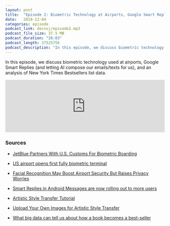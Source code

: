 ```yaml
---
layout: post
title:  "Episode 2: Biometric Technology at Airports, Google Smart Replies, Bestselling Books"
date:   2018-12-04
categories: episode
podcast_link: decnsj/episode2.mp3
podcast_file_size: 37.5 MB
podcast_duration: "26:03"
podcast_length: 37525756
podcast_description: "In this episode, we discuss biometric technology used at airports, Google Smart Replies (and letting AI compose our emails/texts for us), and an analysis of New York Times Bestsellers list data."
---
```


In this episode, we discuss biometric technology used at airports, Google Smart Replies (and letting AI compose our emails/texts for us), and an analysis of New York Times Bestsellers list data.

<iframe width="100%" height="166" scrolling="no" frameborder="no" allow="autoplay" src="https://w.soundcloud.com/player/?url=https%3A//api.soundcloud.com/tracks/537519510&color=%2327a79c&auto_play=false&hide_related=false&show_comments=true&show_user=true&show_reposts=false&show_teaser=true"></iframe>

### Sources

* [JetBlue Partners With U.S. Customs For Biometric Boarding](https://www.mediapost.com/publications/article/328124/jetblue-partners-with-us-customs-for-biometric-b.html)

* [US airport opens first fully biometric terminal](https://www.cnn.com/travel/article/atlanta-airport-first-us-biometric-terminal-facial-recognition/index.html)

* [Facial Recognition May Boost Airport Security But Raises Privacy Worries](https://www.npr.org/sections/alltechconsidered/2017/06/26/534131967/facial-recognition-may-boost-airport-security-but-raises-privacy-worries)

* [Smart Replies in Android Messages are now rolling out to more users](https://www.androidpolice.com/2018/06/05/smart-replies-android-messages-now-rolling-users/)

* [Artistic Style Transfer Tutorial](https://towardsdatascience.com/artistic-style-transfer-b7566a216431)

* [Upload Your Own Images for Artistic Style Transfer](https://deepart.io/hire/)

* [What big data can tell us about how a book becomes a best-seller](https://theconversation.com/what-big-data-can-tell-us-about-how-a-book-becomes-a-best-seller-106427)